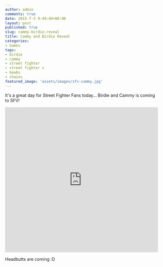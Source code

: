 ```yaml
---
author: admin
comments: true
date: 2015-7-3 9:49:49+00:00
layout: post
published: true
slug: cammy-birdie-reveal
title: Cammy and Birdie Reveal
categories:
- Games
tags:
- birdie
- cammy
- street fighter
- street fighter v
- bewbs
- chains
featured_image: 'assets/images/sfv-cammy.jpg'
---
```


It's a great day for Street Fighter Fans today... Birdie and Cammy is coming to SFV! 

<iframe width="100%" height="480" src="https://www.youtube.com/embed/65g7Cqq1Ygc" frameborder="0" allowfullscreen></iframe>

Headbutts are coming :D